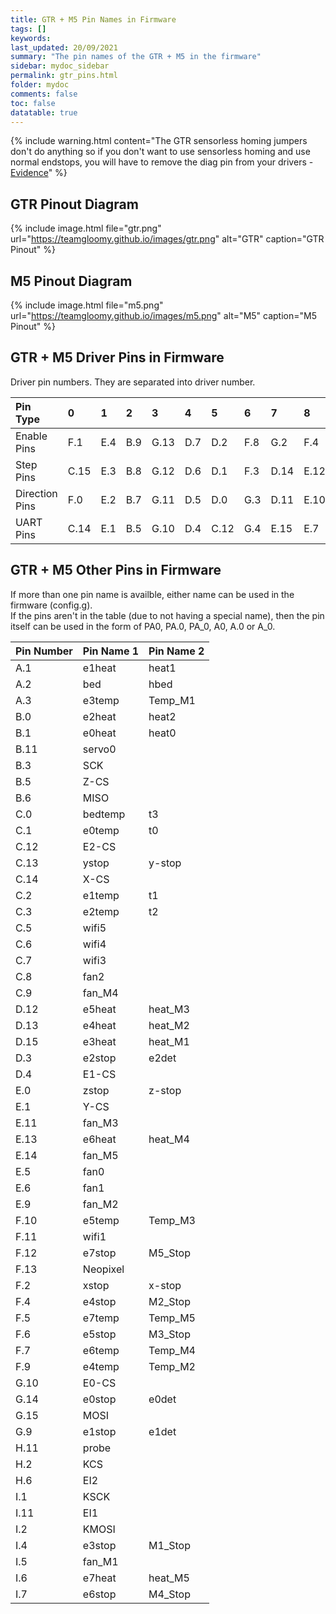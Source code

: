 ```yaml
---
title: GTR + M5 Pin Names in Firmware
tags: []
keywords: 
last_updated: 20/09/2021
summary: "The pin names of the GTR + M5 in the firmware"
sidebar: mydoc_sidebar
permalink: gtr_pins.html
folder: mydoc
comments: false
toc: false
datatable: true
---
```


{% include warning.html content="The GTR sensorless homing jumpers don't do anything so if you don't want to use sensorless homing and use normal endstops, you will have to remove the diag pin from your drivers - [Evidence](https://github.com/bigtreetech/BIGTREETECH-GTR-V1.0/issues/12)" %}

## GTR Pinout Diagram

{% include image.html file="gtr.png" url="https://teamgloomy.github.io/images/gtr.png" alt="GTR" caption="GTR Pinout" %}

## M5 Pinout Diagram

{% include image.html file="m5.png" url="https://teamgloomy.github.io/images/m5.png" alt="M5" caption="M5 Pinout" %}

## GTR + M5 Driver Pins in Firmware

Driver pin numbers. They are separated into driver number.

<div class="datatable-begin"></div>

|Pin Type|0|1|2|3|4|5|6|7|8|9|10|
| :---|:----|:----|:-----|:-----|:-----|:-----|:-----|:-----|:-----|:-----|:-----|
|Enable Pins|F.1|E.4|B.9|G.13|D.7|D.2|F.8|G.2|F.4|E.8|I.0|
|Step Pins|C.15|E.3|B.8|G.12|D.6|D.1|F.3|D.14|E.12|G.0|H.12|
|Direction Pins|F.0|E.2|B.7|G.11|D.5|D.0|G.3|D.11|E.10|G.1|H.15|
|UART Pins|C.14|E.1|B.5|G.10|D.4|C.12|G.4|E.15|E.7|F.15|H.14|

<div class="datatable-end"></div>

## GTR + M5 Other Pins in Firmware 

If more than one pin name is availble, either name can be used in the firmware (config.g).  
If the pins aren't in the table (due to not having a special name), then the pin itself can be used in the form of PA0, PA.0, PA_0, A0, A.0 or A_0.  

<div class="datatable-begin"></div>

|Pin Number|Pin Name 1|Pin Name 2|
| :------------- |:-------------|:-------------|
|A.1| e1heat|heat1|
|A.2| bed|hbed|
|A.3| e3temp|Temp_M1|
|B.0| e2heat|heat2|
|B.1| e0heat|heat0|
|B.11|servo0||
|B.3| SCK||
|B.5| Z-CS||
|B.6| MISO||
|C.0| bedtemp|t3|
|C.1| e0temp|t0|
|C.12|E2-CS||
|C.13| ystop|y-stop|
|C.14|X-CS||
|C.2| e1temp|t1|
|C.3| e2temp|t2|
|C.5| wifi5||
|C.6| wifi4||
|C.7| wifi3||
|C.8| fan2||
|C.9| fan_M4||
|D.12|e5heat|heat_M3|
|D.13|e4heat|heat_M2|
|D.15|e3heat|heat_M1|
|D.3| e2stop|e2det|
|D.4| E1-CS||
|E.0| zstop|z-stop|
|E.1| Y-CS||
|E.11|fan_M3||
|E.13|e6heat|heat_M4|
|E.14| fan_M5||
|E.5| fan0||
|E.6| fan1||
|E.9| fan_M2||
|F.10|e5temp|Temp_M3|
|F.11|wifi1||
|F.12|e7stop|M5_Stop|
|F.13|Neopixel||
|F.2| xstop|x-stop|
|F.4| e4stop|M2_Stop|
|F.5| e7temp|Temp_M5|
|F.6| e5stop|M3_Stop|
|F.7| e6temp|Temp_M4|
|F.9| e4temp|Temp_M2|
|G.10|E0-CS||
|G.14|e0stop|e0det|
|G.15| MOSI||
|G.9| e1stop|e1det|
|H.11|probe||
|H.2| KCS||
|H.6| EI2||
|I.1| KSCK||
|I.11|EI1||
|I.2| KMOSI||
|I.4| e3stop|M1_Stop|
|I.5| fan_M1||
|I.6| e7heat|heat_M5|
|I.7| e6stop|M4_Stop|

<div class="datatable-end"></div>